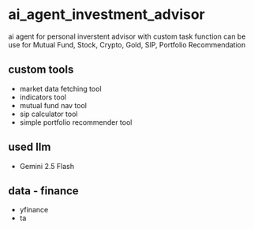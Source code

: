 # ai_agent_investment_advisor
ai agent for personal  inverstent advisor with custom task function 
can be use for Mutual Fund, Stock, Crypto, Gold, SIP, Portfolio Recommendation

## custom tools
- market data fetching tool
- indicators tool
- mutual fund nav tool
- sip calculator tool
- simple portfolio recommender tool


## used llm
- Gemini 2.5 Flash

## data - finance
- yfinance
- ta


